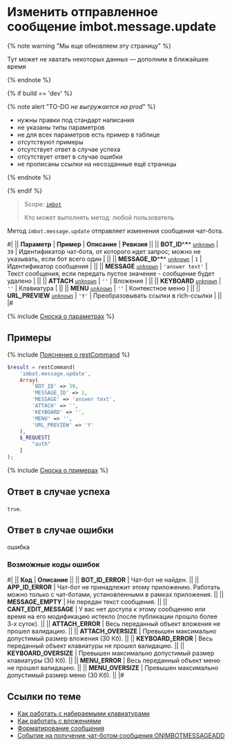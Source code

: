 # Изменить отправленное сообщение imbot.message.update

{% note warning "Мы еще обновляем эту страницу" %}

Тут может не хватать некоторых данных — дополним в ближайшее время

{% endnote %}

{% if build == 'dev' %}

{% note alert "TO-DO _не выгружается на prod_" %}

- нужны правки под стандарт написания
- не указаны типы параметров
- не для всех параметров есть пример в таблице
- отсутствуют примеры
- отсутствует ответ в случае успеха
- отсутствует ответ в случае ошибки
- не прописаны ссылки на несозданные ещё страницы

{% endnote %}

{% endif %}

> Scope: [`imbot`](../../scopes/permissions.md)
>
> Кто может выполнять метод: любой пользователь

Метод `imbot.message.update` отправляет изменения сообщения чат-бота.

#|
|| **Параметр** | **Пример** | **Описание** | **Ревизия** ||
|| **BOT_ID^*^**
[`unknown`](../../data-types.md) | `39` | Идентификатор чат-бота, от которого идет запрос; можно не указывать, если бот всего один | ||
|| **MESSAGE_ID^*^**
[`unknown`](../../data-types.md) | `1` | Идентификатор сообщения | ||
|| **MESSAGE**
[`unknown`](../../data-types.md) | `'answer text'` | Текст сообщения, если передать пустое значение - сообщение будет удалено | ||
|| **ATTACH**
[`unknown`](../../data-types.md) | `''` | Вложение | ||
|| **KEYBOARD**
[`unknown`](../../data-types.md) | `''` | Клавиатура | ||
|| **MENU**
[`unknown`](../../data-types.md) | `''` | Контекстное меню | ||
|| **URL_PREVIEW**
[`unknown`](../../data-types.md) | `'Y'` | Преобразовывать ссылки в rich-ссылки | ||
|#

{% include [Сноска о параметрах](../../../_includes/required.md) %}

## Примеры

{% include [Пояснение о restCommand](../_includes/rest-command.md) %}

```php
$result = restCommand(
    'imbot.message.update',
    Array(
        'BOT_ID' => 39,
        'MESSAGE_ID' => 1,
        'MESSAGE' => 'answer text',
        'ATTACH' => '',
        'KEYBOARD' => '',
        'MENU' => '',
        'URL_PREVIEW' => 'Y'
    ),
    $_REQUEST[
        "auth"
    ]
);
```

{% include [Сноска о примерах](../../../_includes/examples.md) %}

## Ответ в случае успеха

`true`.

## Ответ в случае ошибки

ошибка

### Возможные коды ошибок

#|
|| **Код** | **Описание** ||
|| **BOT_ID_ERROR** | Чат-бот не найден. ||
|| **APP_ID_ERROR** | Чат-бот не принадлежит этому приложению. Работать можно только с чат-ботами, установленными в рамках приложения. ||
|| **MESSAGE_EMPTY** | Не передан текст сообщения. ||
|| **CANT_EDIT_MESSAGE** | У вас нет доступа к этому сообщению или время на его модификацию истекло (после публикации прошло более 3-х суток). ||
|| **ATTACH_ERROR** | Весь переданный объект вложения не прошел валидацию. ||
|| **ATTACH_OVERSIZE** | Превышен максимально допустимый размер вложения (30 Кб). ||
|| **KEYBOARD_ERROR** | Весь переданный объект клавиатуры не прошел валидацию. ||
|| **KEYBOARD_OVERSIZE** | Превышен максимально допустимый размер клавиатуры (30 Кб). ||
|| **MENU_ERROR** | Весь переданный объект меню не прошел валидацию. ||
|| **MENU_OVERSIZE** | Превышен максимально допустимый размер меню (30 Кб). ||
|#

## Ссылки по теме

- [Как работать с набираемыми клавиатурами](/learning/course/index.php?COURSE_ID=93&LESSON_ID=7683)
- [Как работать с вложениями](/learning/course/index.php?COURSE_ID=93&CHAPTER_ID=07681)
- [Форматирование сообщения](/learning/course/index.php?COURSE_ID=93&LESSON_ID=7679)
- [Событие на получение чат-ботом сообщения ONIMBOTMESSAGEADD](/learning/course/index.php?COURSE_ID=93&LESSON_ID=7881#onimbotmessageadd)
